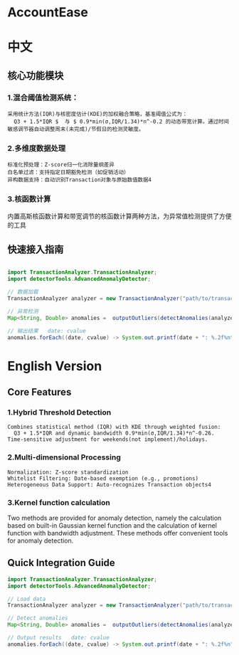 # AccountEase

# 中文
## 核心功能模块
### 1.混合阈值检测系统：
    采用统计方法(IQR)与核密度估计(KDE)的加权融合策略，基准阈值公式为：
      Q3 + 1.5*IQR $  与 $ 0.9*min(σ,IQR/1.34)*n^-0.2 的动态带宽计算。通过时间敏感调节器自动调整周末(未完成)/节假日的检测灵敏度。
### 2.多维度数据处理
    标准化预处理：Z-score归一化消除量纲差异
    白名单过滤：支持指定日期豁免检测（如促销活动）
    异构数据支持：自动识别Transaction对象与原始数值数据4
### 3.核函数计算
内置高斯核函数计算和带宽调节的核函数计算两种方法，为异常值检测提供了方便的工具

## 快速接入指南
```java

import TransactionAnalyzer.TransactionAnalyzer;
import detectorTools.AdvancedAnomalyDetector;

// 数据加载
TransactionAnalyzer analyzer = new TransactionAnalyzer("path/to/transaction.xml");

// 异常检测
Map<String, Double> anomalies =  outputOutliers(detectAnomalies(analyzer), 1.5);

// 输出结果   date: cvalue
anomalies.forEach((date, cvalue) -> System.out.printf(date + ": %.2f%n", cvalue));

```

# English Version
## Core Features
### 1.Hybrid Threshold Detection
    Combines statistical method (IQR) with KDE through weighted fusion:
      Q3 + 1.5*IQR and dynamic bandwidth 0.9*min(σ,IQR/1.34)*n^-0.26. Time-sensitive adjustment for weekends(not implement)/holidays.
### 2.Multi-dimensional Processing
    Normalization: Z-score standardization
    Whitelist Filtering: Date-based exemption (e.g., promotions)
    Heterogeneous Data Support: Auto-recognizes Transaction objects4
### 3.Kernel function calculation
Two methods are provided for anomaly detection, namely the calculation based on built-in Gaussian kernel function and the calculation of 
kernel function with bandwidth adjustment. These methods offer convenient tools for anomaly detection.
## Quick Integration Guide

```java
import TransactionAnalyzer.TransactionAnalyzer;
import detectorTools.AdvancedAnomalyDetector;

// Load data
TransactionAnalyzer analyzer = new TransactionAnalyzer("path/to/transaction.xml");

// Detect anomalies
Map<String, Double> anomalies =  outputOutliers(detectAnomalies(analyzer), 1.5);

// Output results   date: cvalue
anomalies.forEach((date, cvalue) -> System.out.printf(date + ": %.2f%n", cvalue));
```
